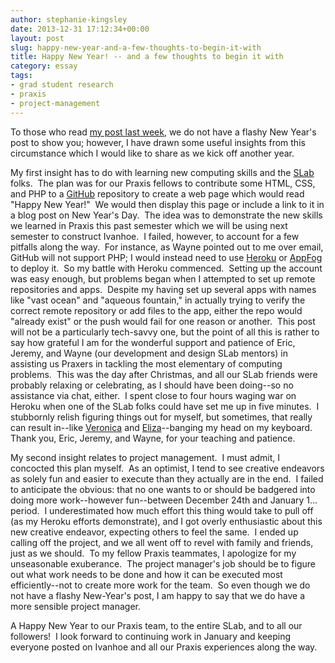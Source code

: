 ```yaml
---
author: stephanie-kingsley
date: 2013-12-31 17:12:34+00:00
layout: post
slug: happy-new-year-and-a-few-thoughts-to-begin-it-with
title: Happy New Year! -- and a few thoughts to begin it with
category: essay
tags:
- grad student research
- praxis
- project-management
---
```


To those who read [my post last week](https://scholarslab.org/grad-student-research/a-little-bit-of-everything-christmas-for-the-praxis-project-manager/), we do not have a flashy New Year's post to show you; however, I have drawn some useful insights from this circumstance which I would like to share as we kick off another year.

My first insight has to do with learning new computing skills and the [SLab](https://scholarslab.org/) folks.  The plan was for our Praxis fellows to contribute some HTML, CSS, and PHP to a [GitHub](https://github.com/) repository to create a web page which would read "Happy New Year!"  We would then display this page or include a link to it in a blog post on New Year's Day.  The idea was to demonstrate the new skills we learned in Praxis this past semester which we will be using next semester to construct Ivanhoe.  I failed, however, to account for a few pitfalls along the way.  For instance, as Wayne pointed out to me over email, GitHub will not support PHP; I would instead need to use [Heroku](http://heroku.com/) or [AppFog](https://www.appfog.com/) to deploy it.  So my battle with Heroku commenced.  Setting up the account was easy enough, but problems began when I attempted to set up remote repositories and apps.  Despite my having set up several apps with names like "vast ocean" and "aqueous fountain," in actually trying to verify the correct remote repository or add files to the app, either the repo would "already exist" or the push would fail for one reason or another.  This post will not be a particularly tech-savvy one, but the point of all this is rather to say how grateful I am for the wonderful support and patience of Eric, Jeremy, and Wayne (our development and design SLab mentors) in assisting us Praxers in tackling the most elementary of computing problems.  This was the day after Christmas, and all our SLab friends were probably relaxing or celebrating, as I should have been doing--so no assistance via chat, either.  I spent close to four hours waging war on Heroku when one of the SLab folks could have set me up in five minutes.  I stubbornly relish figuring things out for myself, but sometimes, that really can result in--like [Veronica](https://scholarslab.org/grad-student-research/breaking-things-over-winter-break/) and [Eliza](https://scholarslab.org/grad-student-research/praxis-holidays/)--banging my head on my keyboard.  Thank you, Eric, Jeremy, and Wayne, for your teaching and patience.

My second insight relates to project management.  I must admit, I concocted this plan myself.  As an optimist, I tend to see creative endeavors as solely fun and easier to execute than they actually are in the end.  I failed to anticipate the obvious: that no one wants to or should be badgered into doing more work--however fun--between December 24th and January 1... period.  I underestimated how much effort this thing would take to pull off (as my Heroku efforts demonstrate), and I got overly enthusiastic about this new creative endeavor, expecting others to feel the same.  I ended up calling off the project, and we all went off to revel with family and friends, just as we should.  To my fellow Praxis teammates, I apologize for my unseasonable exuberance.  The project manager's job should be to figure out what work needs to be done and how it can be executed most efficiently--not to create more work for the team.  So even though we do not have a flashy New-Year's post, I am happy to say that we do have a more sensible project manager.

A Happy New Year to our Praxis team, to the entire SLab, and to all our followers!  I look forward to continuing work in January and keeping everyone posted on Ivanhoe and all our Praxis experiences along the way.
